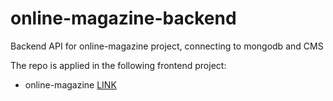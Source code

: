 # online-magazine-backend
Backend API for online-magazine project, connecting to mongodb and CMS



The repo is applied in the following frontend project:
- online-magazine <a href="https://github.com/Dic21/online-magazine">LINK</a>
